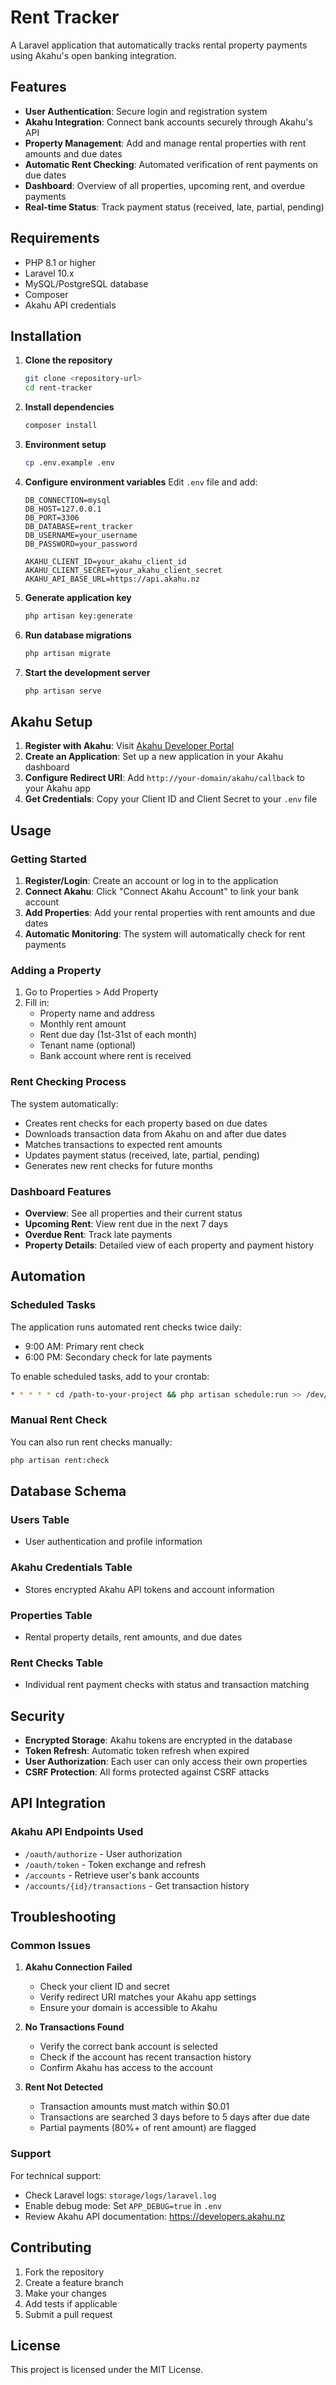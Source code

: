 # Rent Tracker

A Laravel application that automatically tracks rental property payments using Akahu's open banking integration.

## Features

- **User Authentication**: Secure login and registration system
- **Akahu Integration**: Connect bank accounts securely through Akahu's API
- **Property Management**: Add and manage rental properties with rent amounts and due dates
- **Automatic Rent Checking**: Automated verification of rent payments on due dates
- **Dashboard**: Overview of all properties, upcoming rent, and overdue payments
- **Real-time Status**: Track payment status (received, late, partial, pending)

## Requirements

- PHP 8.1 or higher
- Laravel 10.x
- MySQL/PostgreSQL database
- Composer
- Akahu API credentials

## Installation

1. **Clone the repository**
   ```bash
   git clone <repository-url>
   cd rent-tracker
   ```

2. **Install dependencies**
   ```bash
   composer install
   ```

3. **Environment setup**
   ```bash
   cp .env.example .env
   ```

4. **Configure environment variables**
   Edit `.env` file and add:
   ```env
   DB_CONNECTION=mysql
   DB_HOST=127.0.0.1
   DB_PORT=3306
   DB_DATABASE=rent_tracker
   DB_USERNAME=your_username
   DB_PASSWORD=your_password

   AKAHU_CLIENT_ID=your_akahu_client_id
   AKAHU_CLIENT_SECRET=your_akahu_client_secret
   AKAHU_API_BASE_URL=https://api.akahu.nz
   ```

5. **Generate application key**
   ```bash
   php artisan key:generate
   ```

6. **Run database migrations**
   ```bash
   php artisan migrate
   ```

7. **Start the development server**
   ```bash
   php artisan serve
   ```

## Akahu Setup

1. **Register with Akahu**: Visit [Akahu Developer Portal](https://developers.akahu.nz)
2. **Create an Application**: Set up a new application in your Akahu dashboard
3. **Configure Redirect URI**: Add `http://your-domain/akahu/callback` to your Akahu app
4. **Get Credentials**: Copy your Client ID and Client Secret to your `.env` file

## Usage

### Getting Started

1. **Register/Login**: Create an account or log in to the application
2. **Connect Akahu**: Click "Connect Akahu Account" to link your bank account
3. **Add Properties**: Add your rental properties with rent amounts and due dates
4. **Automatic Monitoring**: The system will automatically check for rent payments

### Adding a Property

1. Go to Properties > Add Property
2. Fill in:
   - Property name and address
   - Monthly rent amount
   - Rent due day (1st-31st of each month)
   - Tenant name (optional)
   - Bank account where rent is received

### Rent Checking Process

The system automatically:
- Creates rent checks for each property based on due dates
- Downloads transaction data from Akahu on and after due dates
- Matches transactions to expected rent amounts
- Updates payment status (received, late, partial, pending)
- Generates new rent checks for future months

### Dashboard Features

- **Overview**: See all properties and their current status
- **Upcoming Rent**: View rent due in the next 7 days
- **Overdue Rent**: Track late payments
- **Property Details**: Detailed view of each property and payment history

## Automation

### Scheduled Tasks

The application runs automated rent checks twice daily:
- 9:00 AM: Primary rent check
- 6:00 PM: Secondary check for late payments

To enable scheduled tasks, add to your crontab:
```bash
* * * * * cd /path-to-your-project && php artisan schedule:run >> /dev/null 2>&1
```

### Manual Rent Check

You can also run rent checks manually:
```bash
php artisan rent:check
```

## Database Schema

### Users Table
- User authentication and profile information

### Akahu Credentials Table
- Stores encrypted Akahu API tokens and account information

### Properties Table
- Rental property details, rent amounts, and due dates

### Rent Checks Table
- Individual rent payment checks with status and transaction matching

## Security

- **Encrypted Storage**: Akahu tokens are encrypted in the database
- **Token Refresh**: Automatic token refresh when expired
- **User Authorization**: Each user can only access their own properties
- **CSRF Protection**: All forms protected against CSRF attacks

## API Integration

### Akahu API Endpoints Used
- `/oauth/authorize` - User authorization
- `/oauth/token` - Token exchange and refresh
- `/accounts` - Retrieve user's bank accounts
- `/accounts/{id}/transactions` - Get transaction history

## Troubleshooting

### Common Issues

1. **Akahu Connection Failed**
   - Check your client ID and secret
   - Verify redirect URI matches your Akahu app settings
   - Ensure your domain is accessible to Akahu

2. **No Transactions Found**
   - Verify the correct bank account is selected
   - Check if the account has recent transaction history
   - Confirm Akahu has access to the account

3. **Rent Not Detected**
   - Transaction amounts must match within $0.01
   - Transactions are searched 3 days before to 5 days after due date
   - Partial payments (80%+ of rent amount) are flagged

### Support

For technical support:
- Check Laravel logs: `storage/logs/laravel.log`
- Enable debug mode: Set `APP_DEBUG=true` in `.env`
- Review Akahu API documentation: https://developers.akahu.nz

## Contributing

1. Fork the repository
2. Create a feature branch
3. Make your changes
4. Add tests if applicable
5. Submit a pull request

## License

This project is licensed under the MIT License.